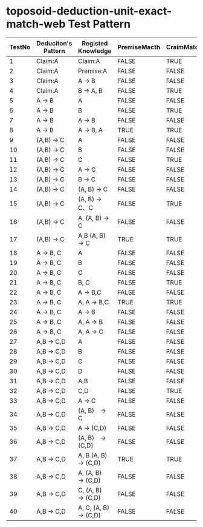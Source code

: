 # toposoid-deduction-unit-exact-match-web Test Pattern

| TestNo | Deduciton's Pattern | Registed Knowledge | PremiseMacth | CraimMatch |
| - | - | - | - | - |
|1 | Claim:A | Claim:A | FALSE | TRUE |
|2 | Claim:A | Premise:A | FALSE | FALSE |
|3 | Claim:A | A → B | FALSE | FALSE |
|4 | Claim:A | B → A,   B | FALSE | TRUE |
|5 | A → B | A | FALSE | FALSE |
|6 | A → B | B | FALSE | TRUE |
|7 | A → B | A → B | FALSE | FALSE |
|8 | A → B | A → B,   A | TRUE | TRUE |
|9 | (A,B) → C | A | FALSE | FALSE |
|10 | (A,B) → C | B | FALSE | FALSE |
|11 | (A,B) → C | C | FALSE | TRUE |
|12 | (A,B) → C | A → C | FALSE | FALSE |
|13 | (A,B) → C | B → C | FALSE | FALSE |
|14 | (A,B) → C | (A, B) → C | FALSE | FALSE |
|15 | (A,B) → C | (A, B) → C、C | FALSE | TRUE |
|16 | (A,B) → C | A, (A, B) → C | FALSE | FALSE |
|17 | (A,B) → C | A,B  (A, B) → C | TRUE | TRUE |
|18 | A → B, C | A | FALSE | FALSE |
|19 | A → B, C | B | FALSE | FALSE |
|20 | A → B, C | C | FALSE | FALSE |
|21 | A → B, C | B, C | FALSE | TRUE |
|22 | A → B, C | A → B,C | FALSE | FALSE |
|23 | A → B, C | A, A → B,C | TRUE | TRUE |
|24 | A → B, C | A → B | FALSE | FALSE |
|25 | A → B, C | A, A → B | FALSE | FALSE |
|26 | A → B, C | A, A → C | FALSE | FALSE |
|27 | A,B → C,D | A | FALSE | FALSE |
|28 | A,B → C,D | B | FALSE | FALSE |
|29 | A,B → C,D | C | FALSE | FALSE |
|30 | A,B → C,D | D | FALSE | FALSE |
|31 | A,B → C,D | A,B | FALSE | FALSE |
|32 | A,B → C,D | C,D | FALSE | TRUE |
|33 | A,B → C,D | A → C | FALSE | FALSE |
|34 | A,B → C,D | (A, B)　→ C | FALSE | FALSE |
|35 | A,B → C,D | A → (C,D) | FALSE | FALSE |
|36 | A,B → C,D | (A, B)　→ (C,D) | FALSE | FALSE |
|37 | A,B → C,D | A, B (A, B)　→ (C,D) | TRUE | TRUE |
|38 | A,B → C,D | A,  (A, B)　→ (C,D) | FALSE | FALSE |
|39 | A,B → C,D | C,  (A, B)　→ (C,D) | FALSE | FALSE |
|40 | A,B → C,D | A, C,  (A, B)　→ (C,D) | FALSE | FALSE |